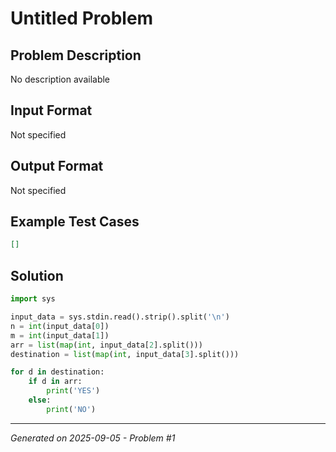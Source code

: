 # Untitled Problem

## Problem Description
No description available

## Input Format
Not specified

## Output Format
Not specified

## Example Test Cases
```json
[]
```

## Solution
```python
import sys

input_data = sys.stdin.read().strip().split('\n')
n = int(input_data[0])
m = int(input_data[1])
arr = list(map(int, input_data[2].split()))
destination = list(map(int, input_data[3].split()))

for d in destination:
    if d in arr:
        print('YES')
    else:
        print('NO')
```

---
*Generated on 2025-09-05 - Problem #1*